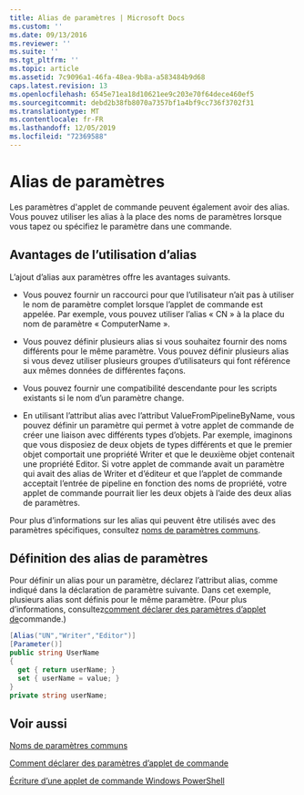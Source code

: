 ```yaml
---
title: Alias de paramètres | Microsoft Docs
ms.custom: ''
ms.date: 09/13/2016
ms.reviewer: ''
ms.suite: ''
ms.tgt_pltfrm: ''
ms.topic: article
ms.assetid: 7c9096a1-46fa-48ea-9b8a-a583484b9d68
caps.latest.revision: 13
ms.openlocfilehash: 6545e71ea18d10621ee9c203e70f64dece460ef5
ms.sourcegitcommit: debd2b38fb8070a7357bf1a4bf9cc736f3702f31
ms.translationtype: MT
ms.contentlocale: fr-FR
ms.lasthandoff: 12/05/2019
ms.locfileid: "72369588"
---
```

# <a name="parameter-aliases"></a>Alias de paramètres

Les paramètres d'applet de commande peuvent également avoir des alias. Vous pouvez utiliser les alias à la place des noms de paramètres lorsque vous tapez ou spécifiez le paramètre dans une commande.

## <a name="benefits-of-using-aliases"></a>Avantages de l’utilisation d’alias

L’ajout d’alias aux paramètres offre les avantages suivants.

- Vous pouvez fournir un raccourci pour que l’utilisateur n’ait pas à utiliser le nom de paramètre complet lorsque l’applet de commande est appelée. Par exemple, vous pouvez utiliser l’alias « CN » à la place du nom de paramètre « ComputerName ».

- Vous pouvez définir plusieurs alias si vous souhaitez fournir des noms différents pour le même paramètre. Vous pouvez définir plusieurs alias si vous devez utiliser plusieurs groupes d’utilisateurs qui font référence aux mêmes données de différentes façons.

- Vous pouvez fournir une compatibilité descendante pour les scripts existants si le nom d’un paramètre change.

- En utilisant l’attribut alias avec l’attribut ValueFromPipelineByName, vous pouvez définir un paramètre qui permet à votre applet de commande de créer une liaison avec différents types d’objets. Par exemple, imaginons que vous disposiez de deux objets de types différents et que le premier objet comportait une propriété Writer et que le deuxième objet contenait une propriété Editor. Si votre applet de commande avait un paramètre qui avait des alias de Writer et d’éditeur et que l’applet de commande acceptait l’entrée de pipeline en fonction des noms de propriété, votre applet de commande pourrait lier les deux objets à l’aide des deux alias de paramètres.

Pour plus d’informations sur les alias qui peuvent être utilisés avec des paramètres spécifiques, consultez [noms de paramètres communs](./common-parameter-names.md).

## <a name="defining-parameter-aliases"></a>Définition des alias de paramètres

Pour définir un alias pour un paramètre, déclarez l’attribut alias, comme indiqué dans la déclaration de paramètre suivante. Dans cet exemple, plusieurs alias sont définis pour le même paramètre. (Pour plus d’informations, consultez[comment déclarer des paramètres d’applet de](./how-to-declare-cmdlet-parameters.md)commande.)

```csharp
[Alias("UN","Writer","Editor")]
[Parameter()]
public string UserName
{
  get { return userName; }
  set { userName = value; }
}
private string userName;
```

## <a name="see-also"></a>Voir aussi

[Noms de paramètres communs](./common-parameter-names.md)

[Comment déclarer des paramètres d’applet de commande](./how-to-declare-cmdlet-parameters.md)

[Écriture d’une applet de commande Windows PowerShell](./writing-a-windows-powershell-cmdlet.md)
